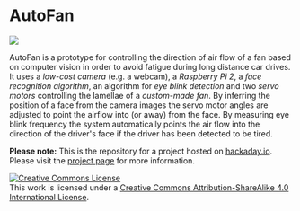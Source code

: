 # AutoFan
![](https://cdn.hackaday.io/images/874361467020583130.png)

AutoFan is a prototype for controlling the direction of air flow of a fan based on computer vision in order to avoid fatigue during long distance car drives. It uses a *low-cost camera* (e.g. a webcam), a *Raspberry Pi 2*, a *face recognition algorithm*, an algorithm for *eye blink detection* and two *servo motors* controlling the lamellae of a *custom-made fan*. By inferring the position of a face from the camera images the servo motor angles are adjusted to point the airflow into (or away) from the face. By measuring eye blink frequency the system automatically points the air flow into the direction of the driver's face if the driver has been detected to be tired.

**Please note:** This is the repository for a project hosted on [hackaday.io](http://hackaday.io/). Please visit the [project page](https://hackaday.io/project/12384-autofan-automated-air-flow-direction-control) for more information.

<a rel="license" href="http://creativecommons.org/licenses/by-sa/4.0/"><img alt="Creative Commons License" style="border-width:0" src="https://i.creativecommons.org/l/by-sa/4.0/88x31.png" /></a><br />This work is licensed under a <a rel="license" href="http://creativecommons.org/licenses/by-sa/4.0/">Creative Commons Attribution-ShareAlike 4.0 International License</a>.
